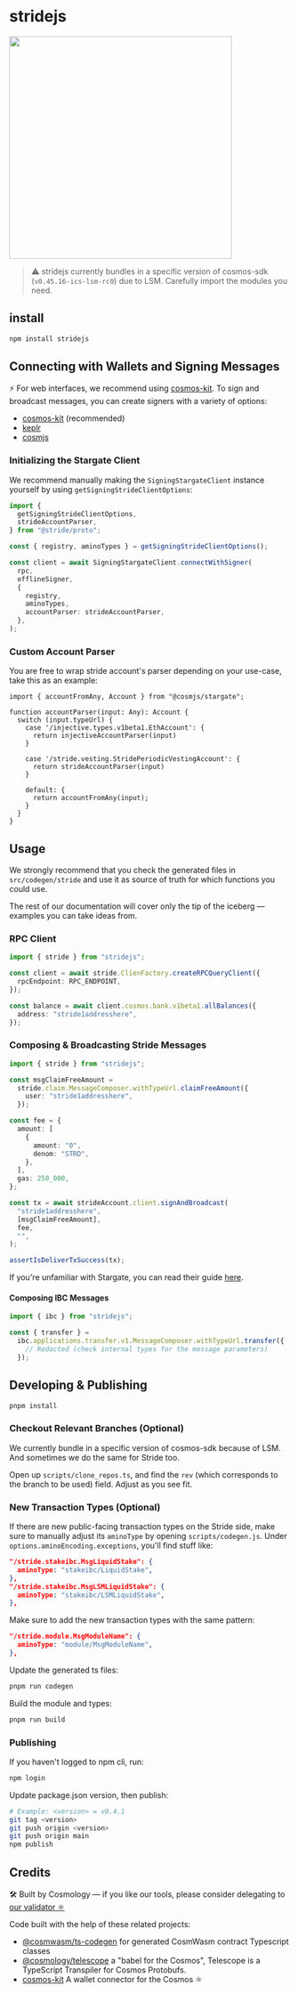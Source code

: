 # stridejs

<img src="https://user-images.githubusercontent.com/545047/190012774-f9886f76-246a-4f45-b21a-f2798f74f9f8.png" width="400">

> ⚠️ stridejs currently bundles in a specific version of cosmos-sdk (`v0.45.16-ics-lsm-rc0`) due to LSM. Carefully import the modules you need.

## install

```sh
npm install stridejs
```

## Connecting with Wallets and Signing Messages

⚡️ For web interfaces, we recommend using [cosmos-kit](https://github.com/cosmology-tech/cosmos-kit). To sign and broadcast messages, you can create signers with a variety of options:

- [cosmos-kit](https://github.com/cosmology-tech/cosmos-kit/tree/main/packages/react#signing-clients) (recommended)
- [keplr](https://docs.keplr.app/api/use-with/cosmjs)
- [cosmjs](https://gist.github.com/webmaster128/8444d42a7eceeda2544c8a59fbd7e1d9)

### Initializing the Stargate Client

We recommend manually making the `SigningStargateClient` instance yourself by using `getSigningStrideClientOptions`:

```ts
import {
  getSigningStrideClientOptions,
  strideAccountParser,
} from "@stride/proto";

const { registry, aminoTypes } = getSigningStrideClientOptions();

const client = await SigningStargateClient.connectWithSigner(
  rpc,
  offlineSigner,
  {
    registry,
    aminoTypes,
    accountParser: strideAccountParser,
  },
);
```

### Custom Account Parser

You are free to wrap stride account's parser depending on your use-case, take this as an example:

```
import { accountFromAny, Account } from "@cosmjs/stargate";

function accountParser(input: Any): Account {
  switch (input.typeUrl) {
    case '/injective.types.v1beta1.EthAccount': {
      return injectiveAccountParser(input)
    }

    case '/stride.vesting.StridePeriodicVestingAccount': {
      return strideAccountParser(input)
    }

    default: {
      return accountFromAny(input);
    }
  }
}
```

## Usage

We strongly recommend that you check the generated files in `src/codegen/stride` and use it as source of truth for which functions you could use.

The rest of our documentation will cover only the tip of the iceberg &mdash; examples you can take ideas from.

### RPC Client

```ts
import { stride } from "stridejs";

const client = await stride.ClienFactory.createRPCQueryClient({
  rpcEndpoint: RPC_ENDPOINT,
});

const balance = await client.cosmos.bank.v1beta1.allBalances({
  address: "stride1addresshere",
});
```

### Composing & Broadcasting Stride Messages

```ts
import { stride } from "stridejs";

const msgClaimFreeAmount =
  stride.claim.MessageComposer.withTypeUrl.claimFreeAmount({
    user: "stride1addresshere",
  });

const fee = {
  amount: [
    {
      amount: "0",
      denom: "STRD",
    },
  ],
  gas: 250_000,
};

const tx = await strideAccount.client.signAndBroadcast(
  "stride1addresshere",
  [msgClaimFreeAmount],
  fee,
  "",
);

assertIsDeliverTxSuccess(tx);
```

If you're unfamiliar with Stargate, you can read their guide [here](https://gist.github.com/webmaster128/8444d42a7eceeda2544c8a59fbd7e1d9).

#### Composing IBC Messages

```js
import { ibc } from "stridejs";

const { transfer } =
  ibc.applications.transfer.v1.MessageComposer.withTypeUrl.transfer({
    // Redacted (check internal types for the message parameters)
  });
```

## Developing & Publishing

```bash
pnpm install
```

### Checkout Relevant Branches (Optional)

We currently bundle in a specific version of cosmos-sdk because of LSM. And sometimes we do the same for Stride too.

Open up `scripts/clone_repos.ts`, and find the `rev` (which corresponds to the branch to be used) field. Adjust as you see fit.

### New Transaction Types (Optional)

If there are new public-facing transaction types on the Stride side, make sure to manually adjust its `aminoType` by opening `scripts/codegen.js`. Under `options.aminoEncoding.exceptions`, you'll find stuff like:

```json
"/stride.stakeibc.MsgLiquidStake": {
  aminoType: "stakeibc/LiquidStake",
},
"/stride.stakeibc.MsgLSMLiquidStake": {
  aminoType: "stakeibc/LSMLiquidStake",
},
```

Make sure to add the new transaction types with the same pattern:

```json
"/stride.module.MsgModuleName": {
  aminoType: "module/MsgModuleName",
},
```

Update the generated ts files:

```bash
pnpm run codegen
```

Build the module and types:

```bash
pnpm run build
```

### Publishing

If you haven't logged to npm cli, run:

```bash
npm login
```

Update package.json version, then publish:

```bash
# Example: <version> = v0.4.1
git tag <version>
git push origin <version>
git push origin main
npm publish
```

## Credits

🛠 Built by Cosmology — if you like our tools, please consider delegating to [our validator ⚛️](https://cosmology.tech/validator)

Code built with the help of these related projects:

- [@cosmwasm/ts-codegen](https://github.com/CosmWasm/ts-codegen) for generated CosmWasm contract Typescript classes
- [@cosmology/telescope](https://github.com/cosmology-tech/telescope) a "babel for the Cosmos", Telescope is a TypeScript Transpiler for Cosmos Protobufs.
- [cosmos-kit](https://github.com/cosmology-tech/cosmos-kit) A wallet connector for the Cosmos ⚛️
